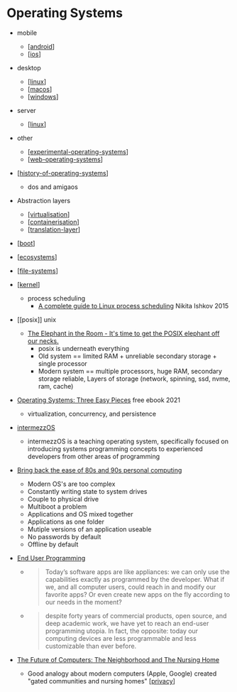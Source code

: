 Operating Systems
=================

* mobile
    * [[android]]
    * [[ios]]
* desktop
    * [[linux]]
    * [[macos]]
    * [[windows]]
* server
    * [[linux]]
* other
    * [[experimental-operating-systems]]
    * [[web-operating-systems]]
* [[history-of-operating-systems]]
    * dos and amigaos
* Abstraction layers
    * [[virtualisation]]
    * [[containerisation]]
    * [[translation-layer]]
* [[boot]]
* [[ecosystems]]
* [[file-systems]]
* [[kernel]]
    * process scheduling
        * [A complete guide to Linux process scheduling](https://trepo.tuni.fi/bitstream/handle/10024/96864/GRADU-1428493916.pdf) Nikita Ishkov 2015
* [[posix]] unix
    * [The Elephant in the Room - It's time to get the POSIX elephant off our necks.](https://queue.acm.org/detail.cfm?id=3570921)
        * posix is underneath everything
        * Old system == limited RAM + unreliable secondary storage + single processor
        * Modern system == multiple processors, huge RAM, secondary storage reliable, Layers of storage (network, spinning, ssd, nvme, ram, cache)

* [Operating Systems: Three Easy Pieces](https://pages.cs.wisc.edu/~remzi/OSTEP/) free ebook 2021
    * virtualization, concurrency, and persistence
* [intermezzOS](http://intermezzos.github.io/)
    * intermezzOS is a teaching operating system, specifically focused on introducing systems programming concepts to experienced developers from other areas of programming


* [Bring back the ease of 80s and 90s personal computing](https://medium.com/@probonopd/bring-back-the-ease-of-80s-and-90s-personal-computing-393738c5e2a1)
    * Modern OS's are too complex
    * Constantly writing state to system drives
    * Couple to physical drive
    * Multiboot a problem
    * Applications and OS mixed together
    * Applications as one folder
    * Mutiple versions of an application useable
    * No passwords by default
    * Offline by default
* [End User Programming](https://www.inkandswitch.com/end-user-programming.html)
    * > Today’s software apps are like appliances: we can only use the capabilities exactly as programmed by the developer. What if we, and all computer users, could reach in and modify our favorite apps? Or even create new apps on the fly according to our needs in the moment?
    * > despite forty years of commercial products, open source, and deep academic work, we have yet to reach an end-user programming utopia. In fact, the opposite: today our computing devices are less programmable and less customizable than ever before.


* [The Future of Computers: The Neighborhood and The Nursing Home](https://puri.sm/posts/the-future-of-computers-the-neighborhood-and-the-nursing-home/)
    * Good analogy about modern computers (Apple, Google) created "gated communities and nursing homes" [[privacy]]


[//begin]: # "Autogenerated link references for markdown compatibility"
[android]: android.md "Android"
[ios]: ios.md "iOS"
[linux]: linux.md "Linux"
[macos]: macos.md "MacOS"
[windows]: windows.md "Windows"
[experimental-operating-systems]: experimental-operating-systems.md "experimental-operating-systems"
[web-operating-systems]: web-operating-systems.md "web-operating-systems"
[history-of-operating-systems]: history-of-operating-systems.md "History of Operating Systems"
[virtualisation]: virtualisation.md "Virtualisation"
[containerisation]: containerisation.md "Containerisation"
[translation-layer]: translation-layer.md "translation-layer"
[boot]: boot.md "Boot - System Startup"
[ecosystems]: ecosystems.md "desktop ecosystems"
[file-systems]: file-systems.md "File Systems"
[kernel]: kernel.md "Kernel"
[privacy]: privacy.md "Privacy"
[//end]: # "Autogenerated link references"